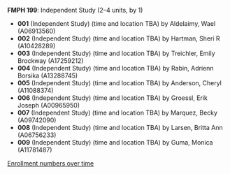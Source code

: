 **FMPH 199**: Independent Study (2–4 units, by 1)

- **001** (Independent Study) (time and location TBA) by Aldelaimy, Wael (A06913560)
- **002** (Independent Study) (time and location TBA) by Hartman, Sheri R (A10428289)
- **003** (Independent Study) (time and location TBA) by Treichler, Emily Brockway (A17259212)
- **004** (Independent Study) (time and location TBA) by Rabin, Adrienn Borsika (A13288745)
- **005** (Independent Study) (time and location TBA) by Anderson, Cheryl (A11088374)
- **006** (Independent Study) (time and location TBA) by Groessl, Erik Joseph (A00965950)
- **007** (Independent Study) (time and location TBA) by Marquez, Becky (A09742090)
- **008** (Independent Study) (time and location TBA) by Larsen, Britta Ann (A06756233)
- **009** (Independent Study) (time and location TBA) by Guma, Monica (A11781487)

[Enrollment numbers over time](./FMPH199.tsv)

